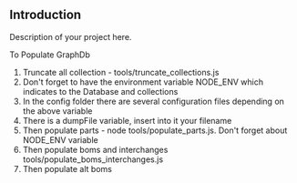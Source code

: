 ## Introduction

Description of your project here.

To Populate GraphDb

1. Truncate all collection - tools/truncate_collections.js
2. Don't forget to have the environment variable NODE_ENV which indicates to the Database and collections
3. In the config folder there are several configuration files depending on the above variable
4. There is a dumpFile variable, insert into it your filename
5. Then populate parts - node  tools/populate_parts.js. Don't forget about NODE_ENV variable
6. Then populate boms and interchanges tools/populate_boms_interchanges.js 
7. Then populate alt boms
